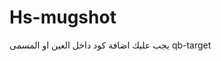 # Hs-mugshot


يجب عليك اضافة كود داخل العين او المسمى qb-target

<!-- 
		["weedpro"] = {
		name = 'weedpro',
		coords = vector3(474.65, -1014.51, 26.27),
		length = 1.6,
		width = 1,
		heading = 270,
		debugPoly = false,
  minZ = 22.27,
  maxZ = 26.27,
			  options = {
				{
					event = 'Hs-mugshot:client:takemugshot',
					type = 'client',
					icon = 'fas fa-camera',
					label = 'اخذ صوره للمجرم ورفعه لدوله',
				},
			},	
		distance = 2.5,	 
	},

 -->
